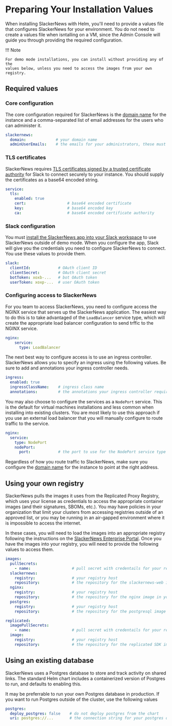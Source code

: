 # Preparing Your Installation Values

When installing SlackerNews with Helm, you'll need to provide a values file
that configures SlackerNews for your environment. You do not need to create a
values file when isntalling on a VM, since the Admin Console will guide you
through providing the required configuration.

!!! Note
    
    For demo mode installations, you can install without providing any of the
    values below, unless you need to access the images from your own registry.

## Required values

### Core configuration

The core configuration required for SlackerNews is the [domain name](/domain)
for the instance and a comma-separated list of email addresses for the users
who can administer it.

```yaml
slackernews:
  domain:             # your domain name
  adminUserEmails:    # the emails for your administrators, these must match the emails they use to login to Slack
```

### TLS certificates

SlackerNews requires [TLS certificates signed by a trusted certificate
authority](/domain) for Slack to connect securely to your instance. You should
supply the certificates as a base64 encoded string.

```yaml
service:
  tls:
    enabled: true
    cert:                  # base64 encoded certificate
    key:                   # base64 encoded key  
    ca:                    # base64 encoded certificate authority
```

### Slack configuration

You must [install the SlackerNews app into your Slack workspace](/slack) to
use SlackerNews outside of demo mode. When you configure the app, Slack will
give you the credentials you need to configure SlackerNews to connect. You use
these values to provide them.

```yaml
slack:
  clientId:            # OAuth client ID
  clientSecret:        # OAuth client secret
  botToken: xoxb-...   # bot OAuth token
  userToken: xoxp-...  # user OAuth token
```
### Configuring access to SlackerNews

For you team to access SlackerNews, you need to configure access the NGINX
service that serves up the SlackerNews application. The easiest way to do this
is to take advantaged of the `LoadBalancer` service type, which will create
the appropriate load balancer configuration to send trffic to the NGINX
service. 

```yaml
nginx:
    service:
      type: LoadBalancer
```
The next best way to configure access is to use an ingress controller.
SlackerNews allows you to specify an ingress using the following values. Be
sure to add and annotations your ingress controller needs.

```yaml
ingress:
  enabled: true
  ingressClassName:    # ingress class name
  annotations:         # the annotations your ingress controller requires
```

You may also choose to configure the services as a `NodePort` service. This is
the default for virtual machines installations and less common when installing
into existing clusters. You are most likely to  use this approach if you use
an external load balancer that you will manually configure to route traffic to
the service.

```yaml
nginx:
  service:
    type: NodePort
    nodePort:
      port:            # the port to use for the NodePort service type
```

Regardless of how you route traffic to SlackerNews, make sure you configure
the [domain name](/domain) for the instance to point at the right address.

## Using your own registry

SlackerNews pulls the images it uses from the Replicated Proxy Registry, which
uses your license as credentials to access the appropriate container images
(and their signatures, SBOMs, etc.). You may have policies in your
organization that limit your clusters from accessing registries outside of an
approved list, or you may be running in an air-gapped environment where it is
impossible to access the internet.

In these cases, you will need to load the images into an appropriate registry
following the instructions on the [SlackerNews Enterprise
Portal](https://enterprise.slackernews.io). Once you have the images into your
registry, you will need to provide the following values to access them.

```yaml
images:
  pullSecrets:
    - name:                  # pull secret with credentails for your registry
  slackernews:
    registry:                # your registry host
    repository:              # the repository for the slackernews-web image in your registry
  nginx:
    registry:                # your registry host
    repository:              # the repository for the nginx image in your registry
  postgres:
    registry:                # your registry host
    repository:              # the repository for the postgresql image in your registry

replicated:
  imagePullSecrets:
    - name:                  # pull secret with credentails for your registry
  image:
    registry:                # your registry host
    repository:              # the repository for the replicated SDK image in your registry
```

## Using an existing database

SlackerNews uses a Postgres database to store and track activity on shared
links. The standard Helm chart includes a containerized version of Postgres to
run, and defaults to enabling this.

It may be preferrable to run your own Postgres database in production. If you
want to run Postgres outside of the cluster, use the following values

```yaml
postgres:
  deploy_postgres: false    # do not deploy postgres from the chart
  uri: postgres://...       # the connection string for your postgres database
```
